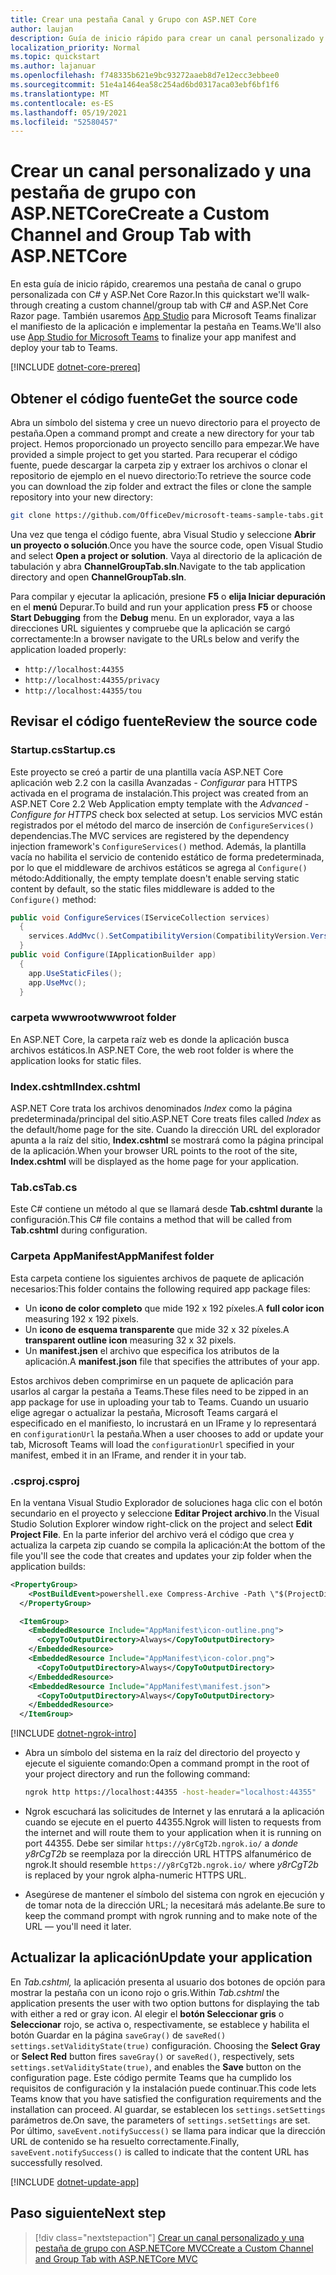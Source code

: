 ```yaml
---
title: Crear una pestaña Canal y Grupo con ASP.NET Core
author: laujan
description: Guía de inicio rápido para crear un canal personalizado y una pestaña de grupo con ASP.NET Core.
localization_priority: Normal
ms.topic: quickstart
ms.author: lajanuar
ms.openlocfilehash: f748335b621e9bc93272aaeb8d7e12ecc3ebbee0
ms.sourcegitcommit: 51e4a1464ea58c254ad6bd0317aca03ebf6bf1f6
ms.translationtype: MT
ms.contentlocale: es-ES
ms.lasthandoff: 05/19/2021
ms.locfileid: "52580457"
---
```

# <a name="create-a-custom-channel-and-group-tab-with-aspnetcore"></a><span data-ttu-id="e39ba-103">Crear un canal personalizado y una pestaña de grupo con ASP.NETCore</span><span class="sxs-lookup"><span data-stu-id="e39ba-103">Create a Custom Channel and Group Tab with ASP.NETCore</span></span>

<span data-ttu-id="e39ba-104">En esta guía de inicio rápido, crearemos una pestaña de canal o grupo personalizada con C# y ASP.Net Core Razor.</span><span class="sxs-lookup"><span data-stu-id="e39ba-104">In this quickstart we'll walk-through creating a custom channel/group tab with C# and ASP.Net Core Razor page.</span></span> <span data-ttu-id="e39ba-105">También usaremos [App Studio](~/concepts/build-and-test/app-studio-overview.md) para Microsoft Teams finalizar el manifiesto de la aplicación e implementar la pestaña en Teams.</span><span class="sxs-lookup"><span data-stu-id="e39ba-105">We'll also use [App Studio for Microsoft Teams](~/concepts/build-and-test/app-studio-overview.md) to finalize your app manifest and deploy your tab to Teams.</span></span>

[!INCLUDE [dotnet-core-prereq](~/includes/tabs/dotnet-core-prereq.md)]

## <a name="get-the-source-code"></a><span data-ttu-id="e39ba-106">Obtener el código fuente</span><span class="sxs-lookup"><span data-stu-id="e39ba-106">Get the source code</span></span>

<span data-ttu-id="e39ba-107">Abra un símbolo del sistema y cree un nuevo directorio para el proyecto de pestaña.</span><span class="sxs-lookup"><span data-stu-id="e39ba-107">Open a command prompt and create a new directory for your tab project.</span></span> <span data-ttu-id="e39ba-108">Hemos proporcionado un proyecto sencillo para empezar.</span><span class="sxs-lookup"><span data-stu-id="e39ba-108">We have provided a simple project to get you started.</span></span> <span data-ttu-id="e39ba-109">Para recuperar el código fuente, puede descargar la carpeta zip y extraer los archivos o clonar el repositorio de ejemplo en el nuevo directorio:</span><span class="sxs-lookup"><span data-stu-id="e39ba-109">To retrieve the source code you can download the zip folder and extract the files or clone the sample repository into your new directory:</span></span>

```bash
git clone https://github.com/OfficeDev/microsoft-teams-sample-tabs.git
```

<span data-ttu-id="e39ba-110">Una vez que tenga el código fuente, abra Visual Studio y seleccione **Abrir un proyecto o solución**.</span><span class="sxs-lookup"><span data-stu-id="e39ba-110">Once you have the source code, open Visual Studio and select **Open a project or solution**.</span></span> <span data-ttu-id="e39ba-111">Vaya al directorio de la aplicación de tabulación y abra **ChannelGroupTab.sln**.</span><span class="sxs-lookup"><span data-stu-id="e39ba-111">Navigate to the tab application directory and open **ChannelGroupTab.sln**.</span></span>

<span data-ttu-id="e39ba-112">Para compilar y ejecutar la aplicación, presione **F5** o **elija Iniciar depuración** en el **menú** Depurar.</span><span class="sxs-lookup"><span data-stu-id="e39ba-112">To build and run your application press **F5** or choose **Start Debugging** from the **Debug** menu.</span></span> <span data-ttu-id="e39ba-113">En un explorador, vaya a las direcciones URL siguientes y compruebe que la aplicación se cargó correctamente:</span><span class="sxs-lookup"><span data-stu-id="e39ba-113">In a browser navigate to the URLs below and verify the application loaded properly:</span></span>

- `http://localhost:44355`
- `http://localhost:44355/privacy`
- `http://localhost:44355/tou`

## <a name="review-the-source-code"></a><span data-ttu-id="e39ba-114">Revisar el código fuente</span><span class="sxs-lookup"><span data-stu-id="e39ba-114">Review the source code</span></span>

### <a name="startupcs"></a><span data-ttu-id="e39ba-115">Startup.cs</span><span class="sxs-lookup"><span data-stu-id="e39ba-115">Startup.cs</span></span>

<span data-ttu-id="e39ba-116">Este proyecto se creó a partir de una plantilla vacía ASP.NET Core aplicación web 2.2 con la casilla Avanzadas *- Configurar* para HTTPS activada en el programa de instalación.</span><span class="sxs-lookup"><span data-stu-id="e39ba-116">This project was created from an ASP.NET Core 2.2 Web Application empty template with the *Advanced - Configure for HTTPS* check box selected at setup.</span></span> <span data-ttu-id="e39ba-117">Los servicios MVC están registrados por el método del marco de inserción de `ConfigureServices()` dependencias.</span><span class="sxs-lookup"><span data-stu-id="e39ba-117">The MVC services are registered by the dependency injection framework's `ConfigureServices()` method.</span></span> <span data-ttu-id="e39ba-118">Además, la plantilla vacía no habilita el servicio de contenido estático de forma predeterminada, por lo que el middleware de archivos estáticos se agrega al `Configure()` método:</span><span class="sxs-lookup"><span data-stu-id="e39ba-118">Additionally, the empty template doesn't enable serving static content by default, so the static files middleware is added to the `Configure()` method:</span></span>

```csharp
public void ConfigureServices(IServiceCollection services)
  {
    services.AddMvc().SetCompatibilityVersion(CompatibilityVersion.Version_2_2);
  }
public void Configure(IApplicationBuilder app)
  {
    app.UseStaticFiles();
    app.UseMvc();
  }
```

### <a name="wwwroot-folder"></a><span data-ttu-id="e39ba-119">carpeta wwwroot</span><span class="sxs-lookup"><span data-stu-id="e39ba-119">wwwroot folder</span></span>

<span data-ttu-id="e39ba-120">En ASP.NET Core, la carpeta raíz web es donde la aplicación busca archivos estáticos.</span><span class="sxs-lookup"><span data-stu-id="e39ba-120">In ASP.NET Core, the web root folder is where the application looks for static files.</span></span>

### <a name="indexcshtml"></a><span data-ttu-id="e39ba-121">Index.cshtml</span><span class="sxs-lookup"><span data-stu-id="e39ba-121">Index.cshtml</span></span>

<span data-ttu-id="e39ba-122">ASP.NET Core trata los archivos denominados *Index* como la página predeterminada/principal del sitio.</span><span class="sxs-lookup"><span data-stu-id="e39ba-122">ASP.NET Core treats files called *Index* as the default/home page for the site.</span></span> <span data-ttu-id="e39ba-123">Cuando la dirección URL del explorador apunta a la raíz del sitio, **Index.cshtml** se mostrará como la página principal de la aplicación.</span><span class="sxs-lookup"><span data-stu-id="e39ba-123">When your browser URL points to the root of the site, **Index.cshtml** will be displayed as the home page for your application.</span></span>

### <a name="tabcs"></a><span data-ttu-id="e39ba-124">Tab.cs</span><span class="sxs-lookup"><span data-stu-id="e39ba-124">Tab.cs</span></span>

<span data-ttu-id="e39ba-125">Este C# contiene un método al que se llamará desde **Tab.cshtml durante** la configuración.</span><span class="sxs-lookup"><span data-stu-id="e39ba-125">This C# file contains a method that will be called from **Tab.cshtml** during configuration.</span></span>

### <a name="appmanifest-folder"></a><span data-ttu-id="e39ba-126">Carpeta AppManifest</span><span class="sxs-lookup"><span data-stu-id="e39ba-126">AppManifest folder</span></span>

<span data-ttu-id="e39ba-127">Esta carpeta contiene los siguientes archivos de paquete de aplicación necesarios:</span><span class="sxs-lookup"><span data-stu-id="e39ba-127">This folder contains the following required app package files:</span></span>

- <span data-ttu-id="e39ba-128">Un **icono de color completo** que mide 192 x 192 píxeles.</span><span class="sxs-lookup"><span data-stu-id="e39ba-128">A **full color icon** measuring 192 x 192 pixels.</span></span>
- <span data-ttu-id="e39ba-129">Un **icono de esquema transparente** que mide 32 x 32 píxeles.</span><span class="sxs-lookup"><span data-stu-id="e39ba-129">A **transparent outline icon** measuring 32 x 32 pixels.</span></span>
- <span data-ttu-id="e39ba-130">Un **manifest.jsen** el archivo que especifica los atributos de la aplicación.</span><span class="sxs-lookup"><span data-stu-id="e39ba-130">A **manifest.json** file that specifies the attributes of your app.</span></span>

<span data-ttu-id="e39ba-131">Estos archivos deben comprimirse en un paquete de aplicación para usarlos al cargar la pestaña a Teams.</span><span class="sxs-lookup"><span data-stu-id="e39ba-131">These files need to be zipped in an app package for use in uploading your tab to Teams.</span></span> <span data-ttu-id="e39ba-132">Cuando un usuario elige agregar o actualizar la pestaña, Microsoft Teams cargará el especificado en el manifiesto, lo incrustará en un IFrame y lo representará en `configurationUrl` la pestaña.</span><span class="sxs-lookup"><span data-stu-id="e39ba-132">When a user chooses to add or update your tab, Microsoft Teams will load the `configurationUrl` specified in your manifest, embed it in an IFrame, and render it in your tab.</span></span>

### <a name="csproj"></a><span data-ttu-id="e39ba-133">.csproj</span><span class="sxs-lookup"><span data-stu-id="e39ba-133">.csproj</span></span>

<span data-ttu-id="e39ba-134">En la ventana Visual Studio Explorador de soluciones haga clic con el botón secundario en el proyecto y seleccione **Editar Project archivo**.</span><span class="sxs-lookup"><span data-stu-id="e39ba-134">In the Visual Studio Solution Explorer window right-click on the project and select **Edit Project File**.</span></span> <span data-ttu-id="e39ba-135">En la parte inferior del archivo verá el código que crea y actualiza la carpeta zip cuando se compila la aplicación:</span><span class="sxs-lookup"><span data-stu-id="e39ba-135">At the bottom of the file you'll see the code that creates and updates your zip folder when the application builds:</span></span>

```xml
<PropertyGroup>
    <PostBuildEvent>powershell.exe Compress-Archive -Path \"$(ProjectDir)AppManifest\*\" -DestinationPath \"$(TargetDir)tab.zip\" -Force</PostBuildEvent>
  </PropertyGroup>

  <ItemGroup>
    <EmbeddedResource Include="AppManifest\icon-outline.png">
      <CopyToOutputDirectory>Always</CopyToOutputDirectory>
    </EmbeddedResource>
    <EmbeddedResource Include="AppManifest\icon-color.png">
      <CopyToOutputDirectory>Always</CopyToOutputDirectory>
    </EmbeddedResource>
    <EmbeddedResource Include="AppManifest\manifest.json">
      <CopyToOutputDirectory>Always</CopyToOutputDirectory>
    </EmbeddedResource>
  </ItemGroup>
```

[!INCLUDE [dotnet-ngrok-intro](~/includes/tabs/dotnet-ngrok-intro.md)]

- <span data-ttu-id="e39ba-136">Abra un símbolo del sistema en la raíz del directorio del proyecto y ejecute el siguiente comando:</span><span class="sxs-lookup"><span data-stu-id="e39ba-136">Open a command prompt in the root of your project directory and run the following command:</span></span>

    ```bash
    ngrok http https://localhost:44355 -host-header="localhost:44355"
    ```

- <span data-ttu-id="e39ba-137">Ngrok escuchará las solicitudes de Internet y las enrutará a la aplicación cuando se ejecute en el puerto 44355.</span><span class="sxs-lookup"><span data-stu-id="e39ba-137">Ngrok will listen to requests from the internet and will route them to your application when it is running on port 44355.</span></span> <span data-ttu-id="e39ba-138">Debe ser similar `https://y8rCgT2b.ngrok.io/` a *donde y8rCgT2b* se reemplaza por la dirección URL HTTPS alfanumérico de ngrok.</span><span class="sxs-lookup"><span data-stu-id="e39ba-138">It should resemble `https://y8rCgT2b.ngrok.io/` where *y8rCgT2b* is replaced by your ngrok alpha-numeric HTTPS URL.</span></span>

- <span data-ttu-id="e39ba-139">Asegúrese de mantener el símbolo del sistema con ngrok en ejecución y de tomar nota de la dirección URL; la necesitará más adelante.</span><span class="sxs-lookup"><span data-stu-id="e39ba-139">Be sure to keep the command prompt with ngrok running and to make note of the URL — you'll need it later.</span></span>

## <a name="update-your-application"></a><span data-ttu-id="e39ba-140">Actualizar la aplicación</span><span class="sxs-lookup"><span data-stu-id="e39ba-140">Update your application</span></span>

<span data-ttu-id="e39ba-141">En *Tab.cshtml,* la aplicación presenta al usuario dos botones de opción para mostrar la pestaña con un icono rojo o gris.</span><span class="sxs-lookup"><span data-stu-id="e39ba-141">Within *Tab.cshtml* the application presents the user with two option buttons for displaying the tab with either a red or gray icon.</span></span> <span data-ttu-id="e39ba-142">Al elegir el **botón Seleccionar gris** o **Seleccionar** rojo, se activa o, respectivamente, se establece y habilita el botón Guardar en la página `saveGray()` de `saveRed()` `settings.setValidityState(true)` configuración. </span><span class="sxs-lookup"><span data-stu-id="e39ba-142">Choosing the **Select Gray** or **Select Red** button fires `saveGray()` or `saveRed()`, respectively, sets `settings.setValidityState(true)`, and enables the **Save** button on the configuration page.</span></span> <span data-ttu-id="e39ba-143">Este código permite Teams que ha cumplido los requisitos de configuración y la instalación puede continuar.</span><span class="sxs-lookup"><span data-stu-id="e39ba-143">This code lets Teams know that you have satisfied the configuration requirements and the installation can proceed.</span></span> <span data-ttu-id="e39ba-144">Al guardar, se establecen los `settings.setSettings` parámetros de.</span><span class="sxs-lookup"><span data-stu-id="e39ba-144">On save, the parameters of `settings.setSettings` are set.</span></span> <span data-ttu-id="e39ba-145">Por último, `saveEvent.notifySuccess()` se llama para indicar que la dirección URL de contenido se ha resuelto correctamente.</span><span class="sxs-lookup"><span data-stu-id="e39ba-145">Finally, `saveEvent.notifySuccess()` is called to indicate that the content URL has successfully resolved.</span></span>

[!INCLUDE [dotnet-update-app](~/includes/tabs/dotnet-update-chan-grp-app.md)]

## <a name="next-step"></a><span data-ttu-id="e39ba-146">Paso siguiente</span><span class="sxs-lookup"><span data-stu-id="e39ba-146">Next step</span></span>

> [!div class="nextstepaction"]
> [<span data-ttu-id="e39ba-147">Crear un canal personalizado y una pestaña de grupo con ASP.NETCore MVC</span><span class="sxs-lookup"><span data-stu-id="e39ba-147">Create a Custom Channel and Group Tab with ASP.NETCore MVC</span></span>](~/tabs/quickstarts/create-channel-group-tab-dotnet-core-mvc.md)